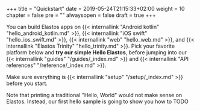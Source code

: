 +++
title = "Quickstart"
date = 2019-05-24T21:15:33+02:00
weight = 10
chapter = false
pre = ""
alwaysopen = false
draft = true
+++ 

You can build Elastos apps on {{< internallink "Android kotlin" "hello_android_kotlin.md" >}}, {{< internallink "iOS swift" "hello_ios_swift.md" >}}, {{< internallink "web" "hello_web.md" >}}, and {{< internallink "Elastos Trinity" "hello_trinity.md" >}}. Pick your favorite platform below and **try our simple Hello Elastos**, before jumping into our {{< internallink "guides" "/guides/_index.md" >}} and {{< internallink "API references" "/reference/_index.md" >}}.

Make sure everything is {{< internallink "setup" "/setup/_index.md" >}} before you start.

Note that printing a traditional "Hello, World" would not make sense on Elastos. Instead, our first hello sample is going to show you how to TODO